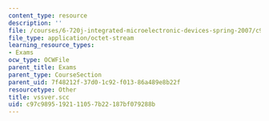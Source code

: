 ```yaml
---
content_type: resource
description: ''
file: /courses/6-720j-integrated-microelectronic-devices-spring-2007/c97c9895192111057b22187bf079288b_vssver.scc
file_type: application/octet-stream
learning_resource_types:
- Exams
ocw_type: OCWFile
parent_title: Exams
parent_type: CourseSection
parent_uid: 7f48212f-37d0-1c92-f013-86a489e8b22f
resourcetype: Other
title: vssver.scc
uid: c97c9895-1921-1105-7b22-187bf079288b
---
```

